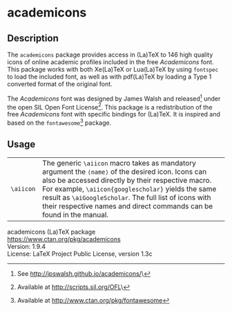 # academicons

## Description

The `academicons` package provides access in (La)TeX  to 146 high quality icons of online academic profiles included in the free *Academicons* font. This package works with both Xe(La)TeX or Lua(La)TeX by using `fontspec` to load the included font, as well as with pdf(La)TeX by loading a Type 1 converted format of the original font.

The *Academicons* font was designed by James Walsh and released[^1] under the open SIL Open Font License[^2]. This package is a redistribution of the free *Academicons* font with specific bindings for (La)TeX. It is inspired and based on the `fontawesome`[^3] package.

## Usage

<table>
    <tr>
        <td><code>\aiicon</code></td>
        <td>
            The generic <code>\aiicon</code> macro takes as mandatory argument the <code>⟨name⟩</code> of the desired icon. Icons can also be accessed directly by their respective macro. For example, <code>\aiicon{googlescholar}</code> yields the same result as <code>\aiGoogleScholar</code>. The full list of icons with their respective names and direct commands can be found in the manual.
        </td>
    </tr>
</table>

academicons (La)TeX package\
<https://www.ctan.org/pkg/academicons>\
Version: 1.9.4\
License: LaTeX Project Public License, version 1.3c

[^1]: See <http://jpswalsh.github.io/academicons/>\
[^2]: Available at <http://scripts.sil.org/OFL>\
[^3]: Available at <http://www.ctan.org/pkg/fontawesome>
